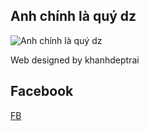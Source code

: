 ## Anh chính là quý dz

![Anh chính là quý dz](https://scontent.fhan2-5.fna.fbcdn.net/v/t39.30808-1/420847295_419373390545630_7392793555004083113_n.jpg?stp=dst-jpg_p100x100&_nc_cat=107&ccb=1-7&_nc_sid=5f2048&_nc_eui2=AeH03RREjyQzZTNFafZCPrMjL1q8S7EAhEIvWrxLsQCEQtBW3y0NsROhKNrzkyGf7TqOCPzONdJMRjGHs8YAx-YR&_nc_ohc=g03ud1tE5esQ7kNvgEFtUbh&_nc_ad=z-m&_nc_cid=0&_nc_ht=scontent.fhan2-5.fna&oh=00_AYBYWtKpByTnLjlFaIhZxkAAW9McclLK8FMVW8r5IyMMGw&oe=666C7EE1)

<p>Web designed by khanhdeptrai</p>

## Facebook
[FB](https://www.facebook.com/profile.php?id=100074189175691)

